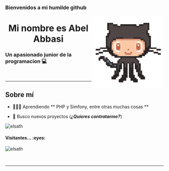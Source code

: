 

### Bienvenidos a mi humilde github 


<img align='right' src="https://raw.githubusercontent.com/iCharlesZ/FigureBed/master/img/octocat.gif" width="230">

<h1 align = "center"> Mi nombre es Abel Abbasi </h1>
<h3 align = "left"> Un apasionado junior de la  programacion 💻  </h3>

</br>
<hr>
<h2 align = "left"> Sobre mí </h2>

- 👩🏻‍🎓 Aprendiendo ** PHP y Simfony, entre otras muchas cosas **

- 🤝 Busco nuevos proyectos  (*****¿Quieres contratarme?*****)





<p align="left"><img src="https://github-readme-stats.vercel.app/api?username=benemox&show_icons=true&theme=buefy" alt="elsath" /></p>

<h4 align="left">Visitantes... :eyes:</h4>
<p align="left"><img src="https://profile-counter.glitch.me/{benemox}/count.svg" alt="elsath" /></p>

</br>
<hr>
